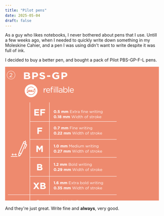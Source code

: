 ```yaml
---
title: "Pilot pens"
date: 2025-05-04
draft: false
---
```


As a guy who likes notebooks, I never bothered about
pens that I use. Untill a few weeks ago, when I needed
to quickly write down something in my Moleskine Cahier,
and a pen I was using didn't want to write despite
it was full of ink.

I decided to buy a better pen, and bought a pack of
Pilot PBS-GP-F-L pens.

![BPS-GP pens specification](pilot_pens_spec.png)

And they're just great. Write fine and **always**, very good.
